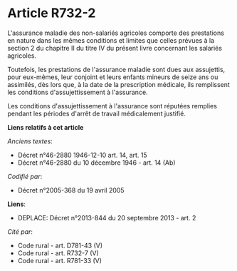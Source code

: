 # Article R732-2

L'assurance maladie des non-salariés agricoles comporte des prestations en nature dans les mêmes conditions et limites que
celles prévues à la section 2 du chapitre II du titre IV du présent livre concernant les salariés agricoles.

Toutefois, les prestations de l'assurance maladie sont dues aux assujettis, pour eux-mêmes, leur conjoint et leurs enfants
mineurs de seize ans ou assimilés, dès lors que, à la date de la prescription médicale, ils remplissent les conditions
d'assujettissement à l'assurance.

Les conditions d'assujettissement à l'assurance sont réputées remplies pendant les périodes d'arrêt de travail médicalement
justifié.

**Liens relatifs à cet article**

_Anciens textes_:

  - Décret n°46-2880 1946-12-10 art. 14, art. 15
  - Décret n°46-2880 du 10 décembre 1946 - art. 14 (Ab)

_Codifié par_:

  - Décret n°2005-368 du 19 avril 2005

**Liens**:

  - DEPLACE: Décret n°2013-844 du 20 septembre 2013 - art. 2

_Cité par_:

  - Code rural - art. D781-43 (V)
  - Code rural - art. R732-7 (V)
  - Code rural - art. R781-33 (V)

